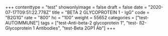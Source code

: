 +++
contenttype = "test"
showonlyimage = false
draft = false
date = "2020-07-17T09:51:22.778Z"
title = "BETA 2 GLYCOPROTEIN 1 - IgG"
code = "B2G1G"
rate = "800"
hc = "100"
weight = 55652
categories = ["test-AUTOIMMUNE"]
tags = ["test-Anti-beta-2 glycoprotein 1", "test- ß2-Glycoprotein 1 Antibodies", "test-Beta 2GP1 Ab"]
+++

